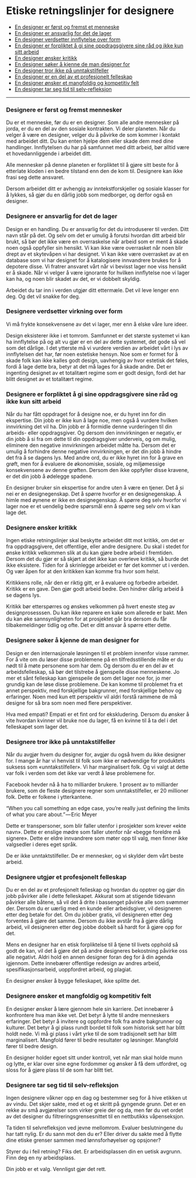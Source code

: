 
# Etiske retningslinjer for designere

* [En designer er først og fremst et menneske](#en-designer-er-først-og-fremst-et-menneske)
* [En designer er ansvarlig for det de lager](#en-designer-er-ansvarlig-for-det-de-lager)
* [En designer verdsetter innflytelse over form](#en-designer-verdsetter-innflytelse-over-form)
* [En designer er forpliktet å gi sine oppdragsgivere sine råd og ikke kun sitt arbeid](#en-designer-er-forpliktet-å-gi-sine-oppdragsgivere-sine-råd-og-ikke-kun-sitt-arbeid)
* [En designer ønsker kritikk](#en-designer-ønsker-kritikk)
* [En designer søker å kjenne de man designer for](#en-designer-søker-å-kjenne-de-man-designer-for)
* [En designer tror ikke på unntakstilfeller](#en-designer-tror-ikke-på-unntakstilfeller)
* [En designer er en del av et profesjonelt felleskap](#en-designer-er-en-del-av-et-profesjonelt-felleskap)
* [En designer ønsker et mangfoldig og kompetitiv felt](#en-designer-ønsker-et-mangfoldig-og-kompetitiv-felt)
* [En designer tar seg tid til selv-refleksjon](#en-designer-tar-seg-tid-til-selv-refleksjon)

***

### Designere er først og fremst mennesker
Du er et menneske, før du er en designer. Som alle andre mennesker på jorda, er du en del av den sosiale kontrakten. Vi deler planeten. Når du velger å være en designer, velger du å påvirke de som kommer i kontakt med arbeidet ditt. Du kan enten hjelpe dem eller skade dem med dine handlinger. Innflytelsen du har på samfunnet med ditt arbeid, bør alltid være et hovedannliggende i arbeidet ditt.

Alle mennesker på denne planeten er forpliktet til å gjøre sitt beste for å etterlate kloden i en bedre tilstand enn den de kom til. Designere kan ikke frasi seg dette ansvaret.

Dersom arbeidet ditt er avhengig av inntekstforskjeller og sosiale klasser for å lykkes, så gjør du en dårlig jobb som medborger, og derfor også en designer.

### Designere er ansvarlig for det de lager

Design er en handling. Du er ansvarlig for det du introduserer til verden. Ditt navn står på det. Og selv om det er umulig å forutsi hvordan ditt arbeid blir brukt, så bør det ikke være en overraskelse når arbeid som er ment å skade noen også oppfyller sin hensikt. Vi kan ikke være overrasket når noen blir drept av et skytevåpen vi har designet. Vi kan ikke være overrasket av at en database som vi har designet for å katalogisere innvandrere brukes for å depotere disse. Vi fratrer ansvaret vårt når vi bevisst lager noe viss hensikt er å skade. Når vi velger å være ignorante for hvilken innflytelse noe vi lager kan ha, og noen blir skadet av det, er vi dobbelt skyldig.

Arbeidet du tar inn i verden utgjør ditt ettermæle. Det vil leve lenger enn deg. Og det vil snakke for deg.

### Designere verdsetter virkning over form

Vi må frykte konsekvensene av det vi lager, mer enn å elske våre lure ideer.

Design eksisterer ikke i et tomrom. Samfunnet er det største systemet vi kan ha innflytelse på og alt vu gjør er en del av dette systemet, det gode så vel som det dårlige. I det ytterste må vi vurdere verdien av arbeidet vårt i lys av innflytelsen det har, før noen estetiske hensyn. Noe som er formet for å skade folk kan ikke kalles godt design, uavhengig av hvor estetisk det føles, fordi å lage dette bra, betyr at det må lages for å skade andre. Det er ingenting designet av et totalitært regime som er godt design, fordi det har blitt designet av et totalitært regime.

### Designere er forpliktet å gi sine oppdragsgivere sine råd og ikke kun sitt arbeid

Når du har fått oppdraget for å designe noe, er du hyret inn for din ekspertise. Din jobb er ikke kun å lage noe, men også å vurdere hvilken innvirkning det vil ha. Din jobb er å formidle denne vurderingen til din arbeids- eller oppdragsgiver. Og dersom den innvirkningen er negativ, er din jobb å si fra om dette til din oppdragsgiver underveis, og om mulig, eliminere den negative innvirkningen arbeidet måtte ha. Dersom det er umulig å forhindre denne negative innvirkningen, er det din jobb å hindre det fra å se dagens lys. Med andre ord, du er ikke hyret inn for å grave en grøft, men for å evaluere de økonomiske, sosiale, og miljømessige konsekvensene av denne grøften. Dersom den ikke oppfyller disse kravene, er det din jobb å ødelegge spadene. 

En designer bruker sin ekspertise for andre uten å være en tjener. Det å si nei er en designegenskap. Det å spørre hvorfor er en designegenskap. Å himle med øynene er ikke en designegenskap. Å spørre deg selv hvorfor vi lager noe er et uendelig bedre spørsmål enn å spørre seg selv om vi kan lage det.

### Designere ønsker kritikk

Ingen etiske retningslinjer skal beskytte arbeidet ditt mot kritikk, om det er fra oppdragsgivere, det offentlige, eller andre designere. Du skal i stedet for ønske kritikk velkommen slik at du kan gjøre bedre arbeid i fremtiden. Dersom det du gjør er så skjørt at det ikke kan overleve kritikk, så burde det ikke eksistere. Tiden for å skrinlegge arbeidet er før det kommer ut i verden. Og vær åpen for at den kritikken kan komme fra hvor som helst.

Kritikkens rolle, når den er riktig gitt, er å evaluere og forbedre arbeidet. Kritikk er en gave. Den gjør godt arbeid bedre. Den hindrer dårlig arbeid å se dagens lys.

Kritikk bør etterspørres og ønskes velkommen på hvert eneste steg av designprosesssen. Du kan ikke reparere en kake som allerede er bakt. Men du kan øke sannsynligheten for at prosjektet går bra dersom du får tilbakemeldinger tidlig og ofte. Det er ditt ansvar å spørre etter dette.

### Designere søker å kjenne de man designer for

Design er den internasjonale løsningen til et problem innenfor visse rammer. For å vite om du løser disse problemene på en tilfredsstillende måte er du nødt til å møte personene som har dem. Og dersom du er en del av et arbeidsfelleskap, så bør det tilstrebe å gjenspeile disse menneskene. Jo mer et sånt felleskap kan gjenspeile de som det lager noe for, jo mer grundig kan de løse disse problemene. De kan komme til problemet fra et annet perspektiv, med forskjellige bakgrunner, med forskjellige behov og erfaringer. Noen med kun ett perspektiv vil aldri forstå rammene de må designe for så bra som noen med flere perspektiver.

Hva med empati? Empati er et fint ord for ekskludering. Dersom du ønsker å vite hvordan kvinner vil bruke noe du lager, få en kvinne til å ta del i det felleskapet som lager det.

### Designere tror ikke på unntakstilfeller

Når du avgjør hvem du designer for, avgjør du også hvem du ikke designer for. I mange år har vi henvist til folk som ikke er nødvendige for produktets suksess som «unntakstilfeller». Vi har marginalisert folk. Og vi valgt at dette var folk i verden som det ikke var verdt å løse problemene for.

Facebook hevder nå å ha to milliarder brukere. 1 prosent av to milliarder brukere, som de fleste designere regner som unntakstilfeller, er 20 millioner folk. Dette er folkene i ytterkantene.

“When you call something an edge case, you’re really just defining the limits of what you care about.” — Eric Meyer

Dette er transpersoner, som blir faller utenfor i prosjekter som krever «ekte navn». Dette er enslige mødre som faller utenfor når «begge foreldre må signere». Dette er eldre innvandrere som møter opp til valg, men finner ikke valgsedler i deres eget språk. 

De er ikke unntaktstilfeller. De er mennesker, og vi skylder dem vårt beste arbeid.

### Designere utgjør et profesjonelt felleskap

Du er en del av et profesjonelt felleskap og hvordan du opptrer og gjør din jobb påvirker alle i dette felleskapet. Akkurat som at stigende tidevann påvirker alle båtene, så vil det å drite i bassenget påvirke alle som svømmer der. Dersom du er uærlig med en kunde eller arbeidsgiver, vil designeren etter deg betale for det. Om du jobber gratis, vil designeren etter deg forventes å gjøre det samme. Dersom du ikke avstår fra å gjøre dårlig arbeid, vil designeren etter deg jobbe dobbelt så hardt for å gjøre opp for det.

Mens en designer har en etisk forpliktelse til å tjene til livets opphold så godt de kan, vil det å gjøre det på andre designeres bekostning påvirke oss alle negativt. Aldri hold en annen designer foran deg for å din agenda igjennom. Dette innebærer offentlige redesign av andres arbeid, spesifikasjonsarbeid, uoppfordret arbeid, og plagiat. 

En designer ønsker å bygge felleskapet, ikke splitte det.

### Designere ønsker et mangfoldig og kompetitiv felt

En designer ønsker å lære gjennom hele sin karriere. Det innebærer å konfrontere hva man ikke vet. Det betyr å lytte til andre menneskers erfaringer. Det betyr å invitere og oppfordre folk fra andre bakgrunner og kulturer. Det betyr å gi plass rundt bordet til folk som historisk sett har blitt holdt nede. Vi må gi plass i vårt yrke til de som tradisjonelt sett har blitt marginalisert. Mangfold fører til bedre resultater og løsninger. Mangfold fører til bedre design.

En designer holder egoet sitt under kontroll, vet når man skal holde munn og lytte, er klar over sine egne fordommer og ønsker å få dem utfordret, og sloss for å gjøre plass til de som har blitt tiet.

### Designere tar seg tid til selv-refleksjon

Ingen designere våkner opp en dag og bestemmer seg for å hive etikken ut av vindu. Det skjer sakte, med et og et skritt på gyngende grunn. Det er en rekke av små avgjørelser som virker greie der og da, men før du vet ordet av det designer du filtreringsgrensesnittet til en nettbutikks våpenseksjon.

Ta tiden til selvrefleksjon ved jevne mellomrom. Evaluer beslutningene du har tatt nylig. Er du sann mot den du er? Eller driver du sakte med å flytte dine etiske grenser sammen med lønnsforhøyelser og opsjoner?

Styrer du i feil retning? Fiks det. Er arbeidsplassen din en uetisk avgrunn. Finn deg en ny arbeidsplass.

Din jobb er et valg. Vennligst gjør det rett.
